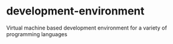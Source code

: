 # development-environment
Virtual machine based development environment for a variety of programming languages
